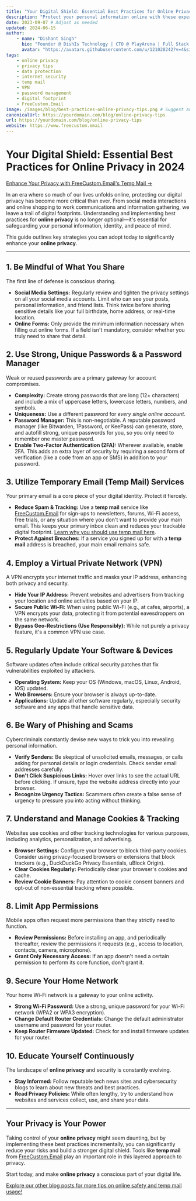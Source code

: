```yaml
---
title: "Your Digital Shield: Essential Best Practices for Online Privacy in 2024"
description: "Protect your personal information online with these expert tips. Learn best practices for online privacy, from using temp mail and VPNs to managing passwords and understanding data collection. Stay safer with FreeCustom.Email."
date: 2023-09-07 # Adjust as needed
updated: 2024-06-15
author:
    - name: "Dishant Singh"
      bio: "Founder @ DishIs Technology | CTO @ PlayArena | Full Stack & Python Developer | ML/ DL Developer | Problem Solver | Math & Science Teacher"
      avatar: "https://avatars.githubusercontent.com/u/121028242?v=4&size=64"
tags:
    - online privacy
    - privacy tips
    - data protection
    - internet security
    - temp mail
    - VPN
    - password management
    - digital footprint
    - FreeCustom.Email
image: /images/blog/best-practices-online-privacy-tips.png # Suggest an image: a shield, a lock, an anonymous figure
canonicalUrl: https://yourdomain.com/blog/online-privacy-tips
url: https://yourdomain.com/blog/online-privacy-tips
website: https://www.freecustom.email
---
```


# Your Digital Shield: Essential Best Practices for Online Privacy in 2024

[Enhance Your Privacy with FreeCustom.Email's Temp Mail →](https://www.freecustom.email)

In an era where so much of our lives unfolds online, protecting our digital privacy has become more critical than ever. From social media interactions and online shopping to work communications and information gathering, we leave a trail of digital footprints. Understanding and implementing best practices for **online privacy** is no longer optional—it's essential for safeguarding your personal information, identity, and peace of mind.

This guide outlines key strategies you can adopt today to significantly enhance your **online privacy**.

---

## 1. Be Mindful of What You Share

The first line of defense is conscious sharing.
*   **Social Media Settings:** Regularly review and tighten the privacy settings on all your social media accounts. Limit who can see your posts, personal information, and friend lists. Think twice before sharing sensitive details like your full birthdate, home address, or real-time location.
*   **Online Forms:** Only provide the minimum information necessary when filling out online forms. If a field isn't mandatory, consider whether you truly need to share that detail.

## 2. Use Strong, Unique Passwords & a Password Manager

Weak or reused passwords are a primary gateway for account compromises.
*   **Complexity:** Create strong passwords that are long (12+ characters) and include a mix of uppercase letters, lowercase letters, numbers, and symbols.
*   **Uniqueness:** Use a different password for *every single online account*.
*   **Password Manager:** This is non-negotiable. A reputable password manager (like Bitwarden, 1Password, or KeePass) can generate, store, and autofill strong, unique passwords for you, so you only need to remember one master password.
*   **Enable Two-Factor Authentication (2FA):** Wherever available, enable 2FA. This adds an extra layer of security by requiring a second form of verification (like a code from an app or SMS) in addition to your password.

## 3. Utilize Temporary Email (Temp Mail) Services

Your primary email is a core piece of your digital identity. Protect it fiercely.
*   **Reduce Spam & Tracking:** Use a **temp mail** service like [FreeCustom.Email](https://www.freecustom.email) for sign-ups to newsletters, forums, Wi-Fi access, free trials, or any situation where you don't want to provide your main email. This keeps your primary inbox clean and reduces your trackable digital footprint. [Learn why you should use temp mail here](/blog/why-use-temp-mail).
*   **Protect Against Breaches:** If a service you signed up for with a **temp mail** address is breached, your main email remains safe.

## 4. Employ a Virtual Private Network (VPN)

A VPN encrypts your internet traffic and masks your IP address, enhancing both privacy and security.
*   **Hide Your IP Address:** Prevent websites and advertisers from tracking your location and online activities based on your IP.
*   **Secure Public Wi-Fi:** When using public Wi-Fi (e.g., at cafes, airports), a VPN encrypts your data, protecting it from potential eavesdroppers on the same network.
*   **Bypass Geo-Restrictions (Use Responsibly):** While not purely a privacy feature, it's a common VPN use case.

## 5. Regularly Update Your Software & Devices

Software updates often include critical security patches that fix vulnerabilities exploited by attackers.
*   **Operating System:** Keep your OS (Windows, macOS, Linux, Android, iOS) updated.
*   **Web Browsers:** Ensure your browser is always up-to-date.
*   **Applications:** Update all other software regularly, especially security software and any apps that handle sensitive data.

## 6. Be Wary of Phishing and Scams

Cybercriminals constantly devise new ways to trick you into revealing personal information.
*   **Verify Senders:** Be skeptical of unsolicited emails, messages, or calls asking for personal details or login credentials. Check sender email addresses carefully.
*   **Don't Click Suspicious Links:** Hover over links to see the actual URL before clicking. If unsure, type the website address directly into your browser.
*   **Recognize Urgency Tactics:** Scammers often create a false sense of urgency to pressure you into acting without thinking.

## 7. Understand and Manage Cookies & Tracking

Websites use cookies and other tracking technologies for various purposes, including analytics, personalization, and advertising.
*   **Browser Settings:** Configure your browser to block third-party cookies. Consider using privacy-focused browsers or extensions that block trackers (e.g., DuckDuckGo Privacy Essentials, uBlock Origin).
*   **Clear Cookies Regularly:** Periodically clear your browser's cookies and cache.
*   **Review Cookie Banners:** Pay attention to cookie consent banners and opt-out of non-essential tracking where possible.

## 8. Limit App Permissions

Mobile apps often request more permissions than they strictly need to function.
*   **Review Permissions:** Before installing an app, and periodically thereafter, review the permissions it requests (e.g., access to location, contacts, camera, microphone).
*   **Grant Only Necessary Access:** If an app doesn't need a certain permission to perform its core function, don't grant it.

## 9. Secure Your Home Network

Your home Wi-Fi network is a gateway to your online activity.
*   **Strong Wi-Fi Password:** Use a strong, unique password for your Wi-Fi network (WPA2 or WPA3 encryption).
*   **Change Default Router Credentials:** Change the default administrator username and password for your router.
*   **Keep Router Firmware Updated:** Check for and install firmware updates for your router.

## 10. Educate Yourself Continuously

The landscape of **online privacy** and security is constantly evolving.
*   **Stay Informed:** Follow reputable tech news sites and cybersecurity blogs to learn about new threats and best practices.
*   **Read Privacy Policies:** While often lengthy, try to understand how websites and services collect, use, and share your data.

---

## Your Privacy is Your Power

Taking control of your **online privacy** might seem daunting, but by implementing these best practices incrementally, you can significantly reduce your risks and build a stronger digital shield. Tools like **temp mail** from [FreeCustom.Email](https://www.freecustom.email) play an important role in this layered approach to privacy.

Start today, and make **online privacy** a conscious part of your digital life.

[Explore our other blog posts for more tips on online safety and temp mail usage!](/blog)